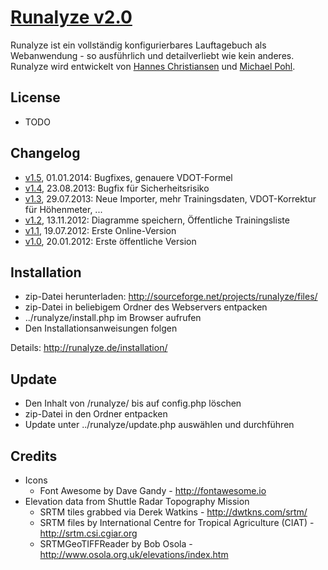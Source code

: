 # [Runalyze v2.0](http://runalyze.de)

Runalyze ist ein vollständig konfigurierbares Lauftagebuch als Webanwendung - so ausführlich und detailverliebt wie kein anderes.
Runalyze wird entwickelt von [Hannes Christiansen](http://www.laufhannes.de/) und [Michael Pohl](http://mipapo.de/).

## License
* TODO

## Changelog
* [v1.5](http://runalyze.de/allgemein/runalyze-v1-5/), 01.01.2014: Bugfixes, genauere VDOT-Formel
* [v1.4](http://runalyze.de/allgemein/runalyze-v1-4-fix-fuer-sicherheitsproblem/), 23.08.2013: Bugfix für Sicherheitsrisiko
* [v1.3](http://runalyze.de/allgemein/runalyze-v1-3/), 29.07.2013: Neue Importer, mehr Trainingsdaten, VDOT-Korrektur für Höhenmeter, ...
* [v1.2](http://runalyze.de/allgemein/runalyze-v1-2/), 13.11.2012: Diagramme speichern, Öffentliche Trainingsliste
* [v1.1](http://runalyze.de/allgemein/runalyze-v1-1/), 19.07.2012: Erste Online-Version
* [v1.0](http://runalyze.de/allgemein/runalyze-v1-0/), 20.01.2012: Erste öffentliche Version

## Installation
* zip-Datei herunterladen: <http://sourceforge.net/projects/runalyze/files/>
* zip-Datei in beliebigem Ordner des Webservers entpacken
* ../runalyze/install.php im Browser aufrufen
* Den Installationsanweisungen folgen

Details: <http://runalyze.de/installation/>

## Update
* Den Inhalt von /runalyze/ bis auf config.php löschen
* zip-Datei in den Ordner entpacken
* Update unter ../runalyze/update.php auswählen und durchführen

## Credits
* Icons
	* Font Awesome by Dave Gandy - <http://fontawesome.io>
* Elevation data from Shuttle Radar Topography Mission
	* SRTM tiles grabbed via Derek Watkins - <http://dwtkns.com/srtm/>
	* SRTM files by International  Centre for Tropical  Agriculture (CIAT) - <http://srtm.csi.cgiar.org>
	* SRTMGeoTIFFReader by Bob Osola - <http://www.osola.org.uk/elevations/index.htm>